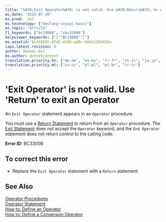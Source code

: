 ```yaml
---
title: "&#39;Exit Operator&#39; is not valid. Use &#39;Return&#39; to exit an Operator | Microsoft Docs"
ms.date: "2015-07-20"
ms.prod: .net
ms.technology: ["devlang-visual-basic"]
ms.topic: "article"
f1_keywords: ["bc33008", "vbc33008"]
helpviewer_keywords: ["[""BC33008""]"]
ms.assetid: 8c44456b-8fd2-4168-ad8c-b6da129242ba
caps.latest.revision: 8
author: dotnet-bot
ms.author: dotnetcontent
translation.priority.ht: ["de-de", "es-es", "fr-fr", "it-it", "ja-jp", "ko-kr", "ru-ru", "zh-cn", "zh-tw"]
translation.priority.mt: ["cs-cz", "pl-pl", "pt-br", "tr-tr"]
---
```

# &#39;Exit Operator&#39; is not valid. Use &#39;Return&#39; to exit an Operator
An `Exit Operator` statement appears in an `Operator` procedure.  
  
 You must use a [Return Statement](../../visual-basic/language-reference/statements/return-statement.md) to return from an `Operator` procedure. The [Exit Statement](../../visual-basic/language-reference/statements/exit-statement.md) does not accept the `Operator` keyword, and the `End Operator` statement does not return control to the calling code.  
  
 **Error ID:** BC33008  
  
## To correct this error  
  
-   Replace the `Exit Operator` statement with a `Return` statement.  
  
## See Also  
 [Operator Procedures](../../visual-basic/programming-guide/language-features/procedures/operator-procedures.md)   
 [Operator Statement](../../visual-basic/language-reference/statements/operator-statement.md)   
 [How to: Define an Operator](../../visual-basic/programming-guide/language-features/procedures/how-to-define-an-operator.md)   
 [How to: Define a Conversion Operator](../../visual-basic/programming-guide/language-features/procedures/how-to-define-a-conversion-operator.md)